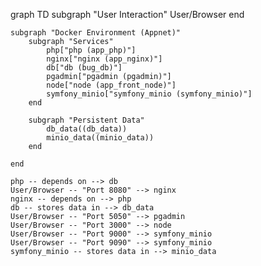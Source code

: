 graph TD
    subgraph "User Interaction"
        User/Browser
    end

    subgraph "Docker Environment (Appnet)"
        subgraph "Services"
            php["php (app_php)"]
            nginx["nginx (app_nginx)"]
            db["db (bug_db)"]
            pgadmin["pgadmin (pgadmin)"]
            node["node (app_front_node)"]
            symfony_minio["symfony_minio (symfony_minio)"]
        end

        subgraph "Persistent Data"
            db_data((db_data))
            minio_data((minio_data))
        end

    end

    php -- depends on --> db
    User/Browser -- "Port 8080" --> nginx
    nginx -- depends on --> php
    db -- stores data in --> db_data
    User/Browser -- "Port 5050" --> pgadmin
    User/Browser -- "Port 3000" --> node
    User/Browser -- "Port 9000" --> symfony_minio
    User/Browser -- "Port 9090" --> symfony_minio
    symfony_minio -- stores data in --> minio_data